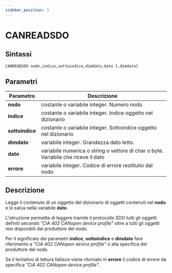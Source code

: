 ```yaml
---
sidebar_position: 3
---
```


# CANREADSDO

## Sintassi

  ```
CANREADSDO nodo,indice,sottoindice,dimdato,dato [,dimdato]
  ```

## Parametri
|Parametro                 | Descrizione                                                                           |                
|--------------------------|---------------------------------------------------------------------------------------|
| **nodo**                 | costante o variabile integer. Numero nodo                                             |        
| **indice**               | costante o variabile integer. Indice oggetto nel dizionario                           |        
| **sottoindice**          | costante o variabile integer. Sottoindice oggetto nel dizionario                      |        
| **dimdato**              | variabile integer. Grandezza dato letto.                                              |        
| **dato**                 | variabile numerica o string o vettore di char o byte. Variabile che riceve il dato    |        
| **errore**               | variabile integer. Codice di errore restituito dal nodo                               |        
 
## Descrizione
Legge il contenuto di un oggetto del dizionario di oggetti contenuti nel **nodo** e lo salva nella variabile **dato**. 

L'istruzione permette di leggere tramite il protocollo SDO tutti gli oggetti definiti secondo _"CiA 402 CANopen device profile"_ oltre a tutti gli oggetti resi disponibili dal produttore del nodo. 

Per il significato dei parametri **indice**, **sottoindice** e **dimdato** fare riferimento a _"CiA 402 CANopen device profile"_ o alla specifica del produttore del nodo.

Se il tentativo di lettura fallisce viene ritornato in **errore** il codice di errore da specifica _"CiA 402 CANopen device profile"_.